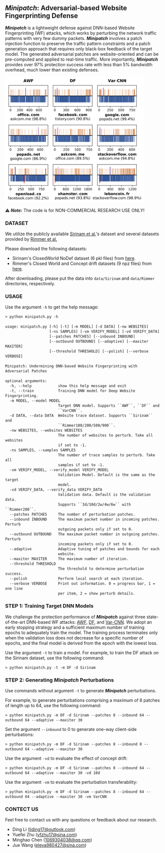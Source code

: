 ## *Minipatch*: Adversarial-based Website Fingerprinting Defense

***Minipatch*** is a lightweight defense against DNN-based Website Fingerprinting (WF) attacks, which works by perturbing the network traffic patterns with very few dummy packets.
***Minipatch*** involves a patch injection function to preserve the traffic pattern constraints and a patch generation approach that requires only black-box feedback of the target model.
The generated adversarial patches are website-oriented and can be pre-computed and applied to real-time traffic.
More importantly, ***Minipatch*** provides over 97% protection success rate with less than 5% bandwidth overhead, much lower than existing defenses.

<img src="figures/example.png" width="450px">

:warning: ***Note:*** The code is for NON-COMMERCIAL RESEARCH USE ONLY!

### DATASET

We utilize the publicly available [Sirinam et al.](https://dl.acm.org/doi/10.1145/3243734.3243768)'s dataset and several datasets provided by [Rimmer et al.](https://distrinet.cs.kuleuven.be/software/tor-wf-dl/)

Please download the following datasets:

* Sirinam's ClosedWorld NoDef dataset (6 pkl files) from [here](https://drive.google.com/drive/folders/1JhP2mGKgUO6PsGTHl5eDB91NFPQyiJIs).
* Rimmer's Closed World and Concept drift datasets (9 npz files) from [here](https://github.com/DistriNet/DLWF).

After downloading, please put the data into `data/Sirinam` and `data/Rimmer` directories, respectively.

### USAGE

Use the argument `-h` to get the help message:

```
> python minipatch.py -h

usage: minipatch.py [-h] [-t] [-m MODEL] [-d DATA] [-nw WEBSITES]
                    [-ns SAMPLES] [-vm VERIFY_MODEL] [-vd VERIFY_DATA]
                    [--patches PATCHES] [--inbound INBOUND]
                    [--outbound OUTBOUND] [--adaptive] [--maxiter MAXITER]
                    [--threshold THRESHOLD] [--polish] [--verbose VERBOSE]

Minipatch: Undermining DNN-based Website Fingerprinting with Adversarial Patches

optional arguments:
  -h, --help            show this help message and exit
  -t, --train           Training DNN model for Deep Website Fingerprinting.
  -m MODEL, --model MODEL
                        Target DNN model. Supports ``AWF``, ``DF`` and
                        ``VarCNN``.
  -d DATA, --data DATA  Website trace dataset. Supports ``Sirinam`` and
                        ``Rimmer100/200/500/900``.
  -nw WEBSITES, --websites WEBSITES
                        The number of websites to perturb. Take all websites
                        if set to -1.
  -ns SAMPLES, --samples SAMPLES
                        The number of trace samples to perturb. Take all
                        samples if set to -1.
  -vm VERIFY_MODEL, --verify_model VERIFY_MODEL
                        Validation Model. Default is the same as the target
                        model.
  -vd VERIFY_DATA, --verify_data VERIFY_DATA
                        Validation data. Default is the validation data.
                        Supports ``3d/10d/2w/4w/6w`` with ``Rimmer200``.
  --patches PATCHES     The number of perturbation patches.
  --inbound INBOUND     The maximum packet number in incoming patches. Perturb
                        outgoing packets only if set to 0.
  --outbound OUTBOUND   The maximum packet number in outgoing patches. Perturb
                        incoming packets only if set to 0.
  --adaptive            Adaptive tuning of patches and bounds for each
                        website.
  --maxiter MAXITER     The maximum number of iteration.
  --threshold THRESHOLD
                        The threshold to determine perturbation success.
  --polish              Perform local search at each iteration.
  --verbose VERBOSE     Print out information. 0 = progress bar, 1 = one line
                        per item, 2 = show perturb details.
```

### STEP 1: Training Target DNN Models

We challenge the protection performance of ***Minipatch*** against three state-of-the-art DNN-based WF attacks: [AWF](https://distrinet.cs.kuleuven.be/software/tor-wf-dl/), [DF](https://dl.acm.org/doi/10.1145/3243734.3243768), and [Var-CNN](https://www.sciendo.com/article/10.2478/popets-2019-0070).
We adopt an early stopping strategy and a sufficient maximum number of training epochs to adequately train the model.
The training process terminates only when the validation loss does not decrease for a specific number of epochs, and the final model is derived from the epoch with the lowest loss.

Use the argument `-t` to train a model. For example, to train the DF attack on the Sirinam dataset, use the following command:

```
> python minipatch.py -t -m DF -d Sirinam
```

### STEP 2: Generating *Minipatch* Perturbations

Use commands without argument `-t` to generate ***Minipatch*** perturbations.

For example, to generate perturbations comprising a maximum of 8 patches of length up to 64, use the following command:

```
> python minipatch.py -m DF -d Sirinam --patches 8 --inbound 64 --outbound 64 --adaptive --maxiter 30
```

Set the argument `--inbound` to 0 to generate one-way client-side perturbations:

```
> python minipatch.py -m DF -d Sirinam --patches 8 --inbound 0 --outbound 64 --adaptive --maxiter 30
```

Use the argument `-vd` to evaluate the effect of concept drift:

```
> python minipatch.py -m DF -d Sirinam --patches 8 --inbound 64 --outbound 64 --adaptive --maxiter 30 -vd 10d
```

Use the argument `-vm` to evaluate the perturbation transferability:

```
> python minipatch.py -m DF -d Sirinam --patches 8 --inbound 64 --outbound 64 --adaptive --maxiter 30 -vm VarCNN
```

### CONTECT US

Feel free to contact us with any questions or feedback about our research.

* Ding Li ([liding17@outlook.com](liding17@outlook.com))
* Yuefei Zhu ([yfzhu17@sina.com](yfzhu17@sina.com))
* Minghao Chen ([1069304038@qq.com](1069304038@qq.com))
* Jue Wang ([eleva980427@sina.com](eleva980427@sina.com))

